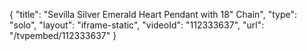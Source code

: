 {
    "title": "Sevilla Silver Emerald Heart Pendant with 18\" Chain",
    "type": "solo",
    "layout": "iframe-static",
    "videoId": "112333637",
    "url": "\/tvpembed\/112333637"
}